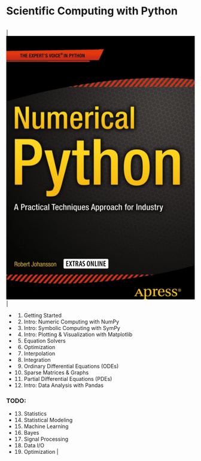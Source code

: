 # Scientific Computing with Python

|   |   |
|---|---|
|
![book-cover](pics/bookcover.png)
|
*  1. Getting Started
*  2. Intro: Numeric Computing with NumPy
*  3. Intro: Symbolic Computing with SymPy 
*  4. Intro: Plotting & Visualization with Matplotlib
*  5. Equation Solvers
*  6. Optimization
*  7. Interpolation
*  8. Integration
*  9. Ordinary Differential Equations (ODEs)
* 10. Sparse Matrices & Graphs
* 11. Partial Differential Equations (PDEs)
* 12. Intro: Data Analysis with Pandas

### TODO:

* 13. Statistics
* 14. Statistical Modeling
* 15. Machine Learning
* 16. Bayes
* 17. Signal Processing
* 18. Data I/O
* 19. Optimization
|